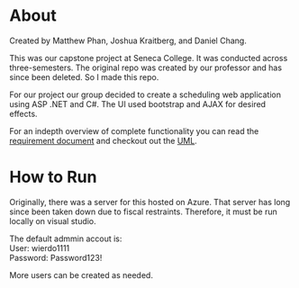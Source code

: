 # About

Created by Matthew Phan, Joshua Kraitberg, and Daniel Chang.

This was our capstone project at Seneca College.  It was conducted across three-semesters.  The original repo was created by our professor and has since been deleted.  So I made this repo.

For our project our group decided to create a scheduling web application using ASP .NET and C#.  The UI used bootstrap and AJAX for desired effects.

For an indepth overview of complete functionality you can read the [requirement document](Team10SysReq.doc) and checkout out the [UML](RaidExec.uml).

# How to Run
 
Originally, there was a server for this hosted on Azure.  That server has long since been taken down due to fiscal restraints.  Therefore, it must be run locally on visual studio.

The default admmin accout is:  
User: wierdo1111  
Password: Password123!  

More users can be created as needed.


